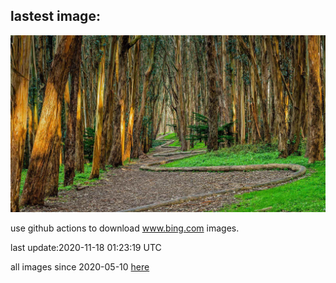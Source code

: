 ## lastest image:
![](images/WoodLine.jpg)

use github actions to download www.bing.com images.

last update:2020-11-18 01:23:19 UTC

all images since 2020-05-10 [here](https://github.com/counter2015/bing-daily-images/tree/master/images) 
